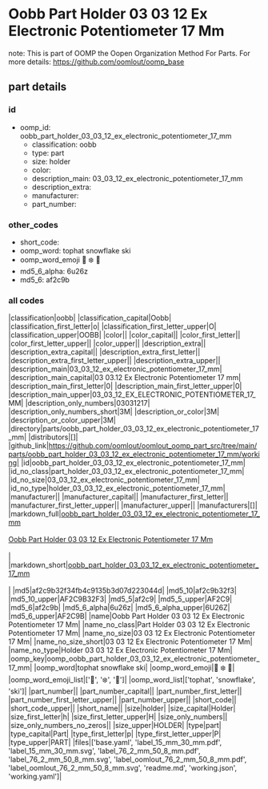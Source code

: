 # Oobb Part Holder 03 03 12 Ex Electronic Potentiometer 17 Mm  

note: This is part of OOMP the Oopen Organization Method For Parts. For more details: https://github.com/oomlout/oomp_base

##  part details





### id
* oomp_id: oobb_part_holder_03_03_12_ex_electronic_potentiometer_17_mm
  * classification: oobb
  * type: part
  * size: holder
  * color: 
  * description_main: 03_03_12_ex_electronic_potentiometer_17_mm
  * description_extra: 
  * manufacturer: 
  * part_number: 

### other_codes
* short_code: 
* oomp_word: tophat snowflake ski
* oomp_word_emoji :tophat: :snowflake: :ski:
* md5_6_alpha: 6u26z
* md5_6: af2c9b

### all codes 
|classification|oobb|
|classification_capital|Oobb|
|classification_first_letter|o|
|classification_first_letter_upper|O|
|classification_upper|OOBB|
|color||
|color_capital||
|color_first_letter||
|color_first_letter_upper||
|color_upper||
|description_extra||
|description_extra_capital||
|description_extra_first_letter||
|description_extra_first_letter_upper||
|description_extra_upper||
|description_main|03_03_12_ex_electronic_potentiometer_17_mm|
|description_main_capital|03 03.12 Ex Electronic Potentiometer 17 mm|
|description_main_first_letter|0|
|description_main_first_letter_upper|0|
|description_main_upper|03_03_12_EX_ELECTRONIC_POTENTIOMETER_17_MM|
|description_only_numbers|03031217|
|description_only_numbers_short|3M|
|description_or_color|3M|
|description_or_color_upper|3M|
|directory|parts/oobb_part_holder_03_03_12_ex_electronic_potentiometer_17_mm|
|distributors|[]|
|github_link|https://github.com/oomlout/oomlout_oomp_part_src/tree/main/parts/oobb_part_holder_03_03_12_ex_electronic_potentiometer_17_mm/working|
|id|oobb_part_holder_03_03_12_ex_electronic_potentiometer_17_mm|
|id_no_class|part_holder_03_03_12_ex_electronic_potentiometer_17_mm|
|id_no_size|03_03_12_ex_electronic_potentiometer_17_mm|
|id_no_type|holder_03_03_12_ex_electronic_potentiometer_17_mm|
|manufacturer||
|manufacturer_capital||
|manufacturer_first_letter||
|manufacturer_first_letter_upper||
|manufacturer_upper||
|manufacturers|[]|
|markdown_full|[oobb_part_holder_03_03_12_ex_electronic_potentiometer_17_mm](https://github.com/oomlout/oomlout_oomp_part_src/tree/main/parts/oobb_part_holder_03_03_12_ex_electronic_potentiometer_17_mm/working)<br>[](https://github.com/oomlout/oomlout_oomp_part_src/tree/main/parts/oobb_part_holder_03_03_12_ex_electronic_potentiometer_17_mm/working)<br>[Oobb Part Holder 03 03 12 Ex Electronic Potentiometer 17 Mm](https://github.com/oomlout/oomlout_oomp_part_src/tree/main/parts/oobb_part_holder_03_03_12_ex_electronic_potentiometer_17_mm/working)<br><br>|
|markdown_short|[oobb_part_holder_03_03_12_ex_electronic_potentiometer_17_mm](https://github.com/oomlout/oomlout_oomp_part_src/tree/main/parts/oobb_part_holder_03_03_12_ex_electronic_potentiometer_17_mm/working)<br><br>|
|md5|af2c9b32f34fb4c9135b3d07d223044d|
|md5_10|af2c9b32f3|
|md5_10_upper|AF2C9B32F3|
|md5_5|af2c9|
|md5_5_upper|AF2C9|
|md5_6|af2c9b|
|md5_6_alpha|6u26z|
|md5_6_alpha_upper|6U26Z|
|md5_6_upper|AF2C9B|
|name|Oobb Part Holder 03 03 12 Ex Electronic Potentiometer 17 Mm|
|name_no_class|Part Holder 03 03 12 Ex Electronic Potentiometer 17 Mm|
|name_no_size|03 03 12 Ex Electronic Potentiometer 17 Mm|
|name_no_size_short|03 03 12 Ex Electronic Potentiometer 17 Mm|
|name_no_type|Holder 03 03 12 Ex Electronic Potentiometer 17 Mm|
|oomp_key|oomp_oobb_part_holder_03_03_12_ex_electronic_potentiometer_17_mm|
|oomp_word|tophat snowflake ski|
|oomp_word_emoji|:tophat: :snowflake: :ski:|
|oomp_word_emoji_list|[':tophat:', ':snowflake:', ':ski:']|
|oomp_word_list|['tophat', 'snowflake', 'ski']|
|part_number||
|part_number_capital||
|part_number_first_letter||
|part_number_first_letter_upper||
|part_number_upper||
|short_code||
|short_code_upper||
|short_name||
|size|holder|
|size_capital|Holder|
|size_first_letter|h|
|size_first_letter_upper|H|
|size_only_numbers||
|size_only_numbers_no_zeros||
|size_upper|HOLDER|
|type|part|
|type_capital|Part|
|type_first_letter|p|
|type_first_letter_upper|P|
|type_upper|PART|
|files|['base.yaml', 'label_15_mm_30_mm.pdf', 'label_15_mm_30_mm.svg', 'label_76_2_mm_50_8_mm.pdf', 'label_76_2_mm_50_8_mm.svg', 'label_oomlout_76_2_mm_50_8_mm.pdf', 'label_oomlout_76_2_mm_50_8_mm.svg', 'readme.md', 'working.json', 'working.yaml']|
